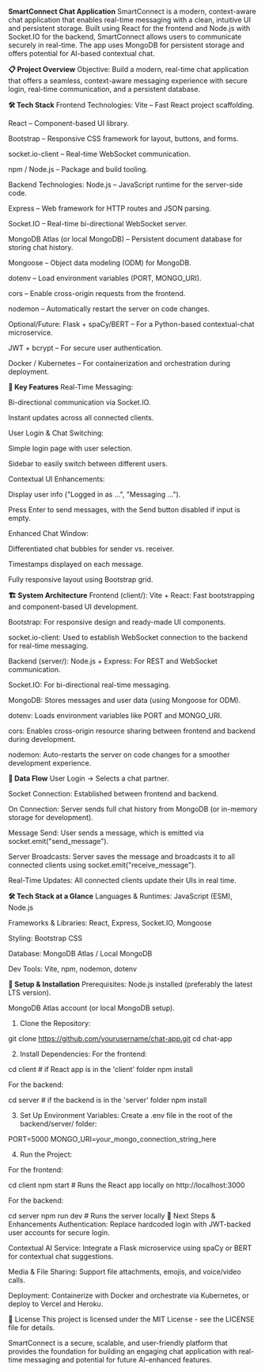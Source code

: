 **SmartConnect Chat Application**
SmartConnect is a modern, context-aware chat application that enables real-time messaging with a clean, intuitive UI and persistent storage. Built using React for the frontend and Node.js with Socket.IO for the backend, SmartConnect allows users to communicate securely in real-time. The app uses MongoDB for persistent storage and offers potential for AI-based contextual chat.

**📋 Project Overview**
Objective:
Build a modern, real-time chat application that offers a seamless, context-aware messaging experience with secure login, real-time communication, and a persistent database.

**🛠️ Tech Stack**
Frontend Technologies:
Vite – Fast React project scaffolding.

React – Component-based UI library.

Bootstrap – Responsive CSS framework for layout, buttons, and forms.

socket.io-client – Real-time WebSocket communication.

npm / Node.js – Package and build tooling.

Backend Technologies:
Node.js – JavaScript runtime for the server-side code.

Express – Web framework for HTTP routes and JSON parsing.

Socket.IO – Real-time bi-directional WebSocket server.

MongoDB Atlas (or local MongoDB) – Persistent document database for storing chat history.

Mongoose – Object data modeling (ODM) for MongoDB.

dotenv – Load environment variables (PORT, MONGO_URI).

cors – Enable cross-origin requests from the frontend.

nodemon – Automatically restart the server on code changes.

Optional/Future:
Flask + spaCy/BERT – For a Python-based contextual-chat microservice.

JWT + bcrypt – For secure user authentication.

Docker / Kubernetes – For containerization and orchestration during deployment.

**🔑 Key Features**
Real-Time Messaging:

Bi-directional communication via Socket.IO.

Instant updates across all connected clients.

User Login & Chat Switching:

Simple login page with user selection.

Sidebar to easily switch between different users.

Contextual UI Enhancements:

Display user info ("Logged in as ...", "Messaging ...").

Press Enter to send messages, with the Send button disabled if input is empty.

Enhanced Chat Window:

Differentiated chat bubbles for sender vs. receiver.

Timestamps displayed on each message.

Fully responsive layout using Bootstrap grid.

**🏗 System Architecture**
Frontend (client/):
Vite + React: Fast bootstrapping and component-based UI development.

Bootstrap: For responsive design and ready-made UI components.

socket.io-client: Used to establish WebSocket connection to the backend for real-time messaging.

Backend (server/):
Node.js + Express: For REST and WebSocket communication.

Socket.IO: For bi-directional real-time messaging.

MongoDB: Stores messages and user data (using Mongoose for ODM).

dotenv: Loads environment variables like PORT and MONGO_URI.

cors: Enables cross-origin resource sharing between frontend and backend during development.

nodemon: Auto-restarts the server on code changes for a smoother development experience.

**🔄 Data Flow**
User Login → Selects a chat partner.

Socket Connection: Established between frontend and backend.

On Connection: Server sends full chat history from MongoDB (or in-memory storage for development).

Message Send: User sends a message, which is emitted via socket.emit("send_message").

Server Broadcasts: Server saves the message and broadcasts it to all connected clients using socket.emit("receive_message").

Real-Time Updates: All connected clients update their UIs in real time.

**🛠 Tech Stack at a Glance**
Languages & Runtimes: JavaScript (ESM), Node.js

Frameworks & Libraries: React, Express, Socket.IO, Mongoose

Styling: Bootstrap CSS

Database: MongoDB Atlas / Local MongoDB

Dev Tools: Vite, npm, nodemon, dotenv

**🚀 Setup & Installation**
Prerequisites:
Node.js installed (preferably the latest LTS version).

MongoDB Atlas account (or local MongoDB setup).

1. Clone the Repository:

git clone https://github.com/yourusername/chat-app.git
cd chat-app

2. Install Dependencies:
For the frontend:


cd client  # if React app is in the 'client' folder
npm install

For the backend:

cd server  # if the backend is in the 'server' folder
npm install

3. Set Up Environment Variables:
Create a .env file in the root of the backend/server/ folder:


PORT=5000
MONGO_URI=your_mongo_connection_string_here

4. Run the Project:
   
For the frontend:


cd client
npm start  # Runs the React app locally on http://localhost:3000

For the backend:


cd server
npm run dev  # Runs the server locally
🚀 Next Steps & Enhancements
Authentication: Replace hardcoded login with JWT-backed user accounts for secure login.

Contextual AI Service: Integrate a Flask microservice using spaCy or BERT for contextual chat suggestions.

Media & File Sharing: Support file attachments, emojis, and voice/video calls.

Deployment: Containerize with Docker and orchestrate via Kubernetes, or deploy to Vercel and Heroku.

📝 License
This project is licensed under the MIT License - see the LICENSE file for details.

SmartConnect is a secure, scalable, and user-friendly platform that provides the foundation for building an engaging chat application with real-time messaging and potential for future AI-enhanced features.
